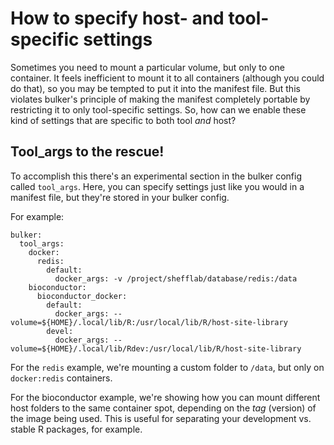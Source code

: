 # How to specify host- and tool-specific settings

Sometimes you need to mount a particular volume, but only to one container. It feels inefficient to mount it to all containers (although you could do that), so you may be tempted to put it into the manifest file. But this violates bulker's principle of making the manifest completely portable by restricting it to only tool-specific settings. So, how can we enable these kind of settings that are specific to both tool *and* host?

## Tool_args to the rescue!

To accomplish this there's an experimental section in the bulker config called `tool_args`. Here, you can specify settings just like you would in a manifest file, but they're stored in your bulker config.

For example:

```
bulker:
  tool_args:
    docker:
      redis:
        default:
          docker_args: -v /project/shefflab/database/redis:/data
    bioconductor:
      bioconductor_docker:
        default:
          docker_args: --volume=${HOME}/.local/lib/R:/usr/local/lib/R/host-site-library
        devel:
          docker_args: --volume=${HOME}/.local/lib/Rdev:/usr/local/lib/R/host-site-library
```

For the `redis` example, we're mounting a custom folder to `/data`, but only on `docker:redis` containers. 

For the bioconductor example, we're showing how you can mount different host folders to the same container spot, depending on the *tag* (version) of the image being used. This is useful for separating your development vs. stable R packages, for example.
